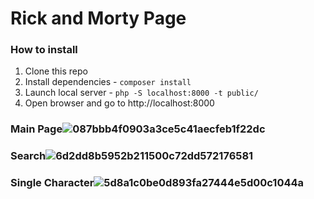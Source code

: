 # Rick and Morty Page

### How to install
1. Clone this repo
2. Install dependencies - `composer install`
3. Launch local server - `php -S localhost:8000 -t public/`
4. Open browser and go to http://localhost:8000

### Main Page![087bbb4f0903a3ce5c41aecfeb1f22dc](https://user-images.githubusercontent.com/124684938/236903711-6ebffd9e-83ce-4202-9cce-37e090fb712f.png)
### Search![6d2dd8b5952b211500c72dd572176581](https://user-images.githubusercontent.com/124684938/236903900-105c2e1e-4b9e-4d8a-ae9e-9198c1a6a1d1.png)
### Single Character![5d8a1c0be0d893fa27444e5d00c1044a](https://user-images.githubusercontent.com/124684938/236903917-ad293dc5-ae91-4606-b31c-4bbe3bdabd1c.png)
